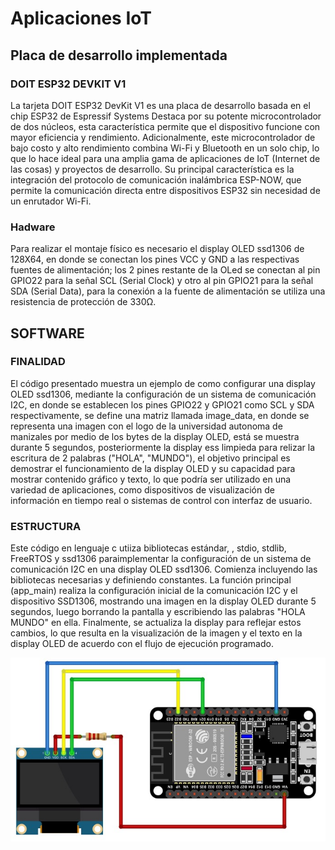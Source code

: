 # Aplicaciones IoT

## Placa de desarrollo implementada

### DOIT ESP32 DEVKIT V1

La tarjeta DOIT ESP32 DevKit V1 es una placa de desarrollo basada en el chip ESP32 de Espressif Systems
Destaca por su potente microcontrolador de dos núcleos, esta característica permite que el dispositivo funcione con mayor eficiencia y rendimiento. Adicionalmente, este microcontrolador de bajo costo y alto rendimiento combina Wi-Fi y Bluetooth en un solo chip, lo que lo hace ideal para una amplia gama de aplicaciones de IoT (Internet de las cosas) y proyectos de desarrollo. Su principal característica es la integración del protocolo de comunicación inalámbrica ESP-NOW, que permite la comunicación directa entre dispositivos ESP32 sin necesidad de un enrutador Wi-Fi.


### Hadware

Para realizar el montaje físico es necesario el display OLED ssd1306 de 128X64, en donde se conectan los pines VCC y GND a las respectivas
fuentes de alimentación; los 2 pines restante de la OLed se conectan al pin GPIO22 para la señal SCL (Serial Clock) y otro al pin GPIO21 para la señal SDA (Serial Data), para la conexión a la fuente de alimentación se utiliza una resistencia de protección de 330Ω.


## SOFTWARE

### FINALIDAD

El código presentado muestra un ejemplo de como configurar una display OLED ssd1306, mediante la configuración de un sistema de 
comunicación I2C, en donde se establecen los pines GPIO22 y GPIO21 como SCL y SDA respectivamente, se define una matriz llamada 
image_data, en donde se representa una imagen con el logo de la universidad autonoma de manizales por medio de los bytes de la 
display OLED, está se muestra durante 5 segundos, posteriormente la display ess limpieda para relizar la escritura de 2 
palabras ("HOLA", "MUNDO"), el objetivo principal es demostrar el funcionamiento de la display OLED y su capacidad para mostrar 
contenido gráfico y texto, lo que podría ser utilizado en una variedad de aplicaciones, como dispositivos de visualización de información en tiempo real o sistemas de control con interfaz de usuario.

### ESTRUCTURA

Este código en lenguaje c utiiza bibliotecas estándar, , stdio, stdlib, FreeRTOS y ssd1306 paraimplementar la configuración de un sistema de comunicación I2C en una display OLED ssd1306. Comienza incluyendo las bibliotecas necesarias y definiendo constantes. La función principal (app_main) realiza la configuración inicial de la comunicación I2C y el dispositivo SSD1306, mostrando una imagen en la display OLED durante 5 segundos, luego borrando la pantalla y escribiendo las palabras "HOLA MUNDO" en ella. Finalmente, se actualiza la display para reflejar estos cambios, lo que resulta en la visualización de la imagen y el texto en la display OLED de acuerdo con el flujo de ejecución programado.

![](docs/Esp_oled.jpg)
